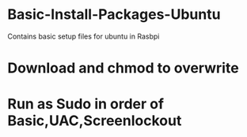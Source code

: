 # Basic-Install-Packages-Ubuntu
Contains basic setup files for ubuntu in Rasbpi 
# Download and chmod to overwrite
# Run as Sudo in order of Basic,UAC,Screenlockout
